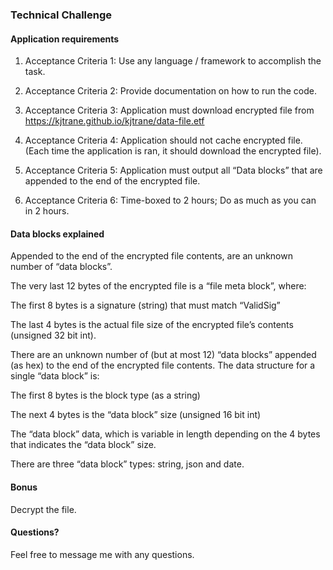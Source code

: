 ### Technical Challenge

#### Application requirements

1. Acceptance Criteria 1: Use any language / framework to accomplish the task.

2. Acceptance Criteria 2: Provide documentation on how to run the code.

3. Acceptance Criteria 3: Application must download encrypted file from https://kjtrane.github.io/kjtrane/data-file.etf

4. Acceptance Criteria 4: Application should not cache encrypted file. (Each time the application is ran, it should download the encrypted file).

5. Acceptance Criteria 5: Application must output all “Data blocks” that are appended to the end of the encrypted file.

6. Acceptance Criteria 6: Time-boxed to 2 hours; Do as much as you can in 2 hours.

#### Data blocks explained

Appended to the end of the encrypted file contents, are an unknown number of “data blocks”.

The very last 12 bytes of the encrypted file is a “file meta block”, where:

The first 8 bytes is a signature (string) that must match “ValidSig”

The last 4 bytes is the actual file size of the encrypted file’s contents (unsigned 32 bit int).

There are an unknown number of (but at most 12) “data blocks” appended (as hex) to the end of the encrypted file contents. The data structure for a single “data block” is:

The first 8 bytes is the block type (as a string)

The next 4 bytes is the “data block” size (unsigned 16 bit int)

The “data block” data, which is variable in length depending on the 4 bytes that indicates the “data block” size.

There are three “data block” types: string, json and date.

#### Bonus

Decrypt the file.

#### Questions?

Feel free to message me with any questions.
